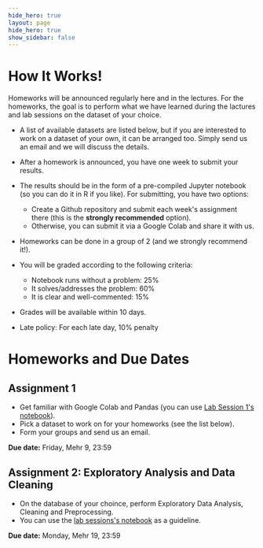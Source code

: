 ```yaml
---
hide_hero: true
layout: page
hide_hero: true
show_sidebar: false
---
```


# How It Works!
Homeworks will be announced regularly here and in the lectures. For the homeworks, the goal is to perform what we have learned during the lactures and lab sessions on the dataset of your choice. 

* A list of available datasets are listed below, but if you are interested to work on a dataset of your own, it can be arranged too. Simply send us an email and we will discuss the details. 
* After a homework is announced, you have one week to submit your results.
* The results should be in the form of a pre-compiled Jupyter notebook (so you can do it in R if you like). For submitting, you have two options:
    * Create a Github repository and submit each week's assignment there (this is the **strongly recommended** option).
    * Otherwise, you can submit it via a Google Colab and share it with us.

* Homeworks can be done in a group of 2 (and we strongly recommend it!). 

* You will be graded according to the following criteria:
    * Notebook runs without a problem: 25%
    * It solves/addresses the problem: 60%
    * It is clear and well-commented: 15%


* Grades will be available within 10 days.

* Late policy: For each late day, 10% penalty 

# Homeworks and Due Dates

## Assignment 1
* Get familiar with Google Colab and Pandas (you can use [Lab Session 1's notebook](https://colab.research.google.com/drive/1d2EkG4eZM_fU44yB7yXff7L-I0R4L9g0?usp=sharing)).
* Pick a dataset to work on for your homeworks (see the list below).
* Form your groups and send us an email.

**Due date:** Friday, Mehr 9, 23:59

## Assignment 2: Exploratory Analysis and Data Cleaning
* On the database of your choince, perform Exploratory Data Analysis, Cleaning and Preprocessing.
* You can use the [lab sessions's notebook](https://colab.research.google.com/drive/1jOnp5rpJUkE4HGYbO-LZGZwFOVfGae7H?usp=sharing) as a guideline.

**Due date:** Monday, Mehr 19, 23:59
